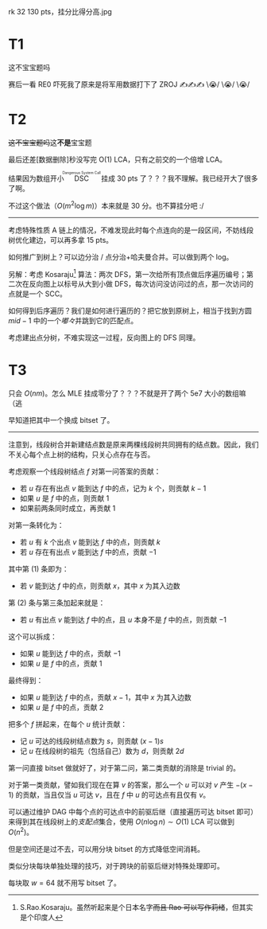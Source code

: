 rk 32 130 pts，挂分比得分高.jpg

# T1

这不宝宝题吗

赛后一看 RE0 吓死我了原来是将军用数据打下了 ZROJ :writing_hand::writing_hand::writing_hand: \\:sob:/  \\:sob:/  \\:sob:/

# T2

~~这不宝宝题吗~~这**不是**宝宝题

最后还差[数据删除]秒没写完 O(1) LCA，只有之前交的一个倍增 LCA。

结果因为数组开小<ruby>DSC<rt>Dangerous System Call</rt></ruby> 挂成 30 pts 了？？？我不理解。我已经开大了很多了啊。

不过这个做法（$O(m^2\log m)$）本来就是 30 分。也不算挂分吧 :/

---

考虑特殊性质 A 链上的情况，不难发现此时每个点连向的是一段区间，不妨线段树优化建边，可以再多拿 15 pts。

如何推广到树上？可以边分治 / 点分治+哈夫曼合并。可以做到两个 log。

另解：考虑 Kosaraju[^1] 算法：两次 DFS，第一次给所有顶点做后序遍历编号；第二次在反向图上以标号从大到小做 DFS，每次访问没访问过的点，那一次访问的点就是一个 SCC。

如何得到后序遍历？我们是如何进行遍历的？把它放到原树上，相当于找到方圆 $mid-1$ 中的一个*嘟々*并跳到它的匹配点。

考虑建出点分树，不难实现这一过程，反向图上的 DFS 同理。

[^1]: S.Rao.Kosaraju。虽然听起来是个日本名字~~而且 Rao 可以写作莉绪~~，但其实是个印度人

# T3

只会 $O(nm)$。怎么 MLE 挂成零分了？？？不就是开了两个 5e7 大小的数组嘛（逃

早知道把其中一个换成 bitset 了。

---

注意到，线段树合并新建结点数是原来两棵线段树共同拥有的结点数。因此，我们不关心每个点上树的结构，只关心点存在与否。

考虑观察一个线段树结点 $f$ 对第一问答案的贡献：

- 若 $u$ 存在有出点 $v$ 能到达 $f$ 中的点，记为 $k$ 个，则贡献 $k-1$
- 如果 $u$ 是 $f$ 中的点，则贡献 $1$
- 如果前两条同时成立，再贡献 $1$

对第一条转化为：

- 若 $u$ 有 $k$ 个出点 $v$ 能到达 $f$ 中的点，则贡献 $k$
- 若 $u$ 存在有出点 $v$ 能到达 $f$ 中的点，贡献 $-1$

其中第 (1) 条即为：

- 若 $v$ 能到达 $f$ 中的点，则贡献 $x$，其中 $x$ 为其入边数

第 (2) 条与第三条加起来就是：

- 若 $u$ 有出点 $v$ 能到达 $f$ 中的点，且 $u$ 本身不是 $f$ 中的点，则贡献 $-1$

这个可以拆成：

- 如果 $u$ 能到达 $f$ 中的点，贡献 $-1$
- 如果 $u$ 是 $f$ 中的点，贡献 $1$

最终得到：

- 如果 $u$ 能到达 $f$ 中的点，贡献 $x-1$，其中 $x$ 为其入边数
- 如果 $u$ 是 $f$ 中的点，贡献 $2$

把多个 $f$ 拼起来，在每个 $u$ 统计贡献：

- 记 $u$ 可达的线段树结点数为 $s$，则贡献 $(x-1)s$
- 记 $u$ 在线段树的祖先（包括自己）数为 $d$，则贡献 $2d$

第一问直接 bitset 做就好了，对于第二问，第二类贡献的消除是 trivial 的。

对于第一类贡献，譬如我们现在在算 $v$ 的答案，那么一个 $u$ 可以对 $v$ 产生 $-(x-1)$ 的贡献，当且仅当 $u$ 可达 $v$，且在 $f$ 中 $u$ 的可达点有且仅有 $v$。

可以通过维护 DAG 中每个点的可达点中的前驱后继（直接遍历可达 bitset 即可）来得到其在线段树上的*支配点*集合，使用 $O(n\log n)\sim O(1)$ LCA 可以做到 $O(n^2)$。

但是空间还是过不去，可以用分块 bitset 的方式降低空间消耗。

类似分块每块单独处理的技巧，对于跨块的前驱后继对特殊处理即可。

每块取 $w=64$ 就不用写 bitset 了。
